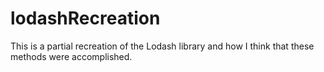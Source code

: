 # lodashRecreation
This is a partial recreation of the Lodash library and how I think that these methods were accomplished.
